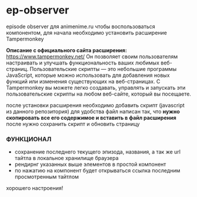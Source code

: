 # ep-observer
episode observer для animenime.ru
чтобы воспользоваться компонентом, для начала необходимо установить расширение Tampermonkey

**Описание с официального сайта расширения:** https://www.tampermonkey.net/
Он позволяет своим пользователям настраивать и улучшать функциональность ваших любимых веб-страниц. Пользовательские скрипты — это небольшие программы JavaScript, которые можно использовать для добавления новых функций или изменения существующих на веб-страницах. С Tampermonkey вы можете легко создавать, управлять и запускать эти пользовательские скрипты на любом веб-сайте, который вы посещаете.

после установки расширения необходимо добавить скрипт (javascript из данного репозитория)
для удобства файл написан так, что **нужно скопировать все его содержимое и вставить в файл расширения**
после нужно сохранить скрипт и обновить страницу

### ФУНКЦИОНАЛ
- сохранение последнего текущего эпизода, названия, а так же url тайтла в локальное хранилище браузера
- рендирнг указанных выше элементов в простой компонент
- по нажатию на компонент будет открываться ссылка последним просмотренным тайтлом

хорошего настроения!
